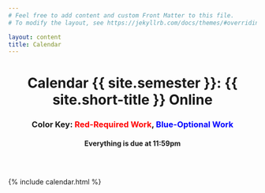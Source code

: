 ```yaml
---
# Feel free to add content and custom Front Matter to this file.
# To modify the layout, see https://jekyllrb.com/docs/themes/#overriding-theme-defaults

layout: content
title: Calendar
---
```


<div class="calendar-head">
  <h1 style="text-align:center;">
    Calendar {{ site.semester }}: {{ site.short-title }} Online
  </h1>
  <h3 style="text-align:center;">
    Color Key: <span style="color:red;">Red-Required Work</span>, <span style="color:blue;">Blue-Optional Work</span>
  </h3>
  <h4 style="margin-bottom:30px;text-align:center;">
    Everything is due at 11:59pm
  </h4>
  <br>
</div>
<!-- Calendar Fall 2019: Stat 100 (All Sections)
Color Key: Red-Required Work, Blue-Optional Work
*Everything is due at 11:59pm -->

{% include calendar.html %}
